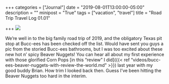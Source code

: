 +++
categories = ["Journal"]
date = "2019-08-01T13:00:00-05:00"
description = ""
minipost = "True"
tags = ["vacation", "travel"]
title = "Road Trip Travel Log 01.01"

+++
![](https://res.cloudinary.com/tobyblog/image/upload/v1564685041/img/62A6A488-C620-4445-9B7B-705A544C99D4_fhcqzp.jpg)

We’re well in to the big family road trip of 2019, and the obligatory Texas pit stop at Bucc-ees has been checked off the list. Would have sent you guys a pic from the storied Bucc-ees bathrooms, but I was too excited about these new hot n’ spicy Beaver Nuggets! You can hear all about my first experience with those glorified Corn Pops [in this “review” I did]({{< ref “videos/bucc-ees-beaver-nuggets-with-review-the-world.md" >}}) last year with my good buddy Brian. How trim I looked back then. Guess I’ve been hitting the Beaver Nuggets too hard in the interim.